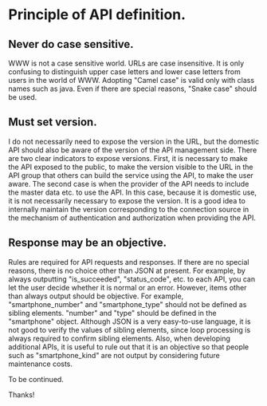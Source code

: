 # Principle of API definition.

## Never do case sensitive.

WWW is not a case sensitive world.
URLs are case insensitive.
It is only confusing to distinguish upper case letters and lower case letters from users in the world of WWW.
Adopting "Camel case" is valid only with class names such as java.
Even if there are special reasons, "Snake case" should be used.

## Must set version.

I do not necessarily need to expose the version in the URL, but the domestic API should also be aware of the version of the API management side.
There are two clear indicators to expose versions.
First, it is necessary to make the API exposed to the public, to make the version visible to the URL in the API group that others can build the service using the API, to make the user aware.
The second case is when the provider of the API needs to include the master data etc. to use the API.
In this case, because it is domestic use, it is not necessarily necessary to expose the version.
It is a good idea to internally maintain the version corresponding to the connection source in the mechanism of authentication and authorization when providing the API.

## Response may be an objective.

Rules are required for API requests and responses.
If there are no special reasons, there is no choice other than JSON at present.
For example, by always outputting "is_succeeded", "status_code", etc. to each API, you can let the user decide whether it is normal or an error.
However, items other than always output should be objective.
For example, "smartphone_number" and "smartphone_type" should not be defined as sibling elements.
"number" and "type" should be defined in the "smartphone" object.
Although JSON is a very easy-to-use language, it is not good to verify the values of sibling elements, since loop processing is always required to confirm sibling elements.
Also, when developing additional APIs, it is useful to rule out that it is an objective so that people such as "smartphone_kind" are not output by considering future maintenance costs.

To be continued.

Thanks!
